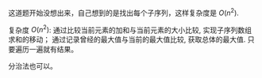 这道题开始没想出来，自己想到的是找出每个子序列，这样复杂度是 $O(n^2)$.

复杂度 $O(n^2)$:
通过比较当前元素的加和与当前元素的大小比较, 实现子序列数组求和的移动；
通过记录曾经的最大值与当前的最大值比较, 获取总体的最大值.
只要遍历一遍就有结果。

分治法也可以。